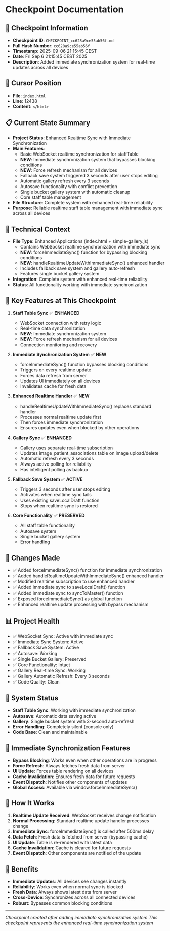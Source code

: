 # Checkpoint Documentation

## 📍 **Checkpoint Information**
- **Checkpoint ID**: `CHECKPOINT_cc628a9ce55ab56f.md`
- **Full Hash Number**: `cc628a9ce55ab56f`
- **Timestamp**: 2025-09-06 21:15:45 CEST
- **Date**: Fri Sep 6 21:15:45 CEST 2025
- **Description**: Added immediate synchronization system for real-time updates across all devices

## 🎯 **Cursor Position**
- **File**: `index.html`
- **Line**: 12438
- **Content**: `</html>`

## 📋 **Current State Summary**
- **Project Status**: Enhanced Realtime Sync with Immediate Synchronization
- **Main Features**: 
  - Basic WebSocket realtime synchronization for staffTable
  - **NEW**: Immediate synchronization system that bypasses blocking conditions
  - **NEW**: Force refresh mechanism for all devices
  - Fallback save system triggered 3 seconds after user stops editing
  - Automatic gallery refresh every 3 seconds
  - Autosave functionality with conflict prevention
  - Single bucket gallery system with automatic cleanup
  - Core staff table management
- **File Structure**: Complete system with enhanced real-time reliability
- **Purpose**: Reliable realtime staff table management with immediate sync across all devices

## 🔧 **Technical Context**
- **File Type**: Enhanced Applications (index.html + simple-gallery.js)
  - Contains WebSocket realtime synchronization with immediate sync
  - **NEW**: forceImmediateSync() function for bypassing blocking conditions
  - **NEW**: handleRealtimeUpdateWithImmediateSync() enhanced handler
  - Includes fallback save system and gallery auto-refresh
  - Features single bucket gallery system
- **Integration**: Complete system with enhanced real-time reliability
- **Status**: All functionality working with immediate synchronization

## 📝 **Key Features at This Checkpoint**
1. **Staff Table Sync** ✅ **ENHANCED**
   - WebSocket connection with retry logic
   - Real-time data synchronization
   - **NEW**: Immediate synchronization system
   - **NEW**: Force refresh mechanism for all devices
   - Connection monitoring and recovery

2. **Immediate Synchronization System** ✅ **NEW**
   - forceImmediateSync() function bypasses blocking conditions
   - Triggers on every realtime update
   - Forces data refresh from server
   - Updates UI immediately on all devices
   - Invalidates cache for fresh data

3. **Enhanced Realtime Handler** ✅ **NEW**
   - handleRealtimeUpdateWithImmediateSync() replaces standard handler
   - Processes normal realtime update first
   - Then forces immediate synchronization
   - Ensures updates even when blocked by other operations

4. **Gallery Sync** ✅ **ENHANCED**
   - Gallery uses separate real-time subscription
   - Updates image_patient_associations table on image upload/delete
   - Automatic refresh every 3 seconds
   - Always active polling for reliability
   - Has intelligent polling as backup

5. **Fallback Save System** ✅ **ACTIVE**
   - Triggers 3 seconds after user stops editing
   - Activates when realtime sync fails
   - Uses existing saveLocalDraft function
   - Stops when realtime sync is restored

6. **Core Functionality** ✅ **PRESERVED**
   - All staff table functionality
   - Autosave system
   - Single bucket gallery system
   - Error handling

## 🚀 **Changes Made**
- ✅ Added forceImmediateSync() function for immediate synchronization
- ✅ Added handleRealtimeUpdateWithImmediateSync() enhanced handler
- ✅ Modified realtime subscription to use enhanced handler
- ✅ Added immediate sync to saveLocalDraft() function
- ✅ Added immediate sync to syncToMaster() function
- ✅ Exposed forceImmediateSync() as global function
- ✅ Enhanced realtime update processing with bypass mechanism

## 📊 **Project Health**
- ✅ WebSocket Sync: Active with immediate sync
- ✅ Immediate Sync System: Active
- ✅ Fallback Save System: Active
- ✅ Autosave: Working
- ✅ Single Bucket Gallery: Preserved
- ✅ Core Functionality: Intact
- ✅ Gallery Real-time Sync: Working
- ✅ Gallery Automatic Refresh: Every 3 seconds
- ✅ Code Quality: Clean

## 🔄 **System Status**
- **Staff Table Sync**: Working with immediate synchronization
- **Autosave**: Automatic data saving active
- **Gallery**: Single bucket system with 3-second auto-refresh
- **Error Handling**: Completely silent (console only)
- **Code Base**: Clean and maintainable

## 🎯 **Immediate Synchronization Features**
- **Bypass Blocking**: Works even when other operations are in progress
- **Force Refresh**: Always fetches fresh data from server
- **UI Update**: Forces table rendering on all devices
- **Cache Invalidation**: Ensures fresh data for future requests
- **Event Dispatch**: Notifies other components of updates
- **Global Access**: Available via window.forceImmediateSync()

## 🔧 **How It Works**
1. **Realtime Update Received**: WebSocket receives change notification
2. **Normal Processing**: Standard realtime update handler processes change
3. **Immediate Sync**: forceImmediateSync() is called after 500ms delay
4. **Data Fetch**: Fresh data is fetched from server (bypassing cache)
5. **UI Update**: Table is re-rendered with latest data
6. **Cache Invalidation**: Cache is cleared for future requests
7. **Event Dispatch**: Other components are notified of the update

## 🚀 **Benefits**
- **Immediate Updates**: All devices see changes instantly
- **Reliability**: Works even when normal sync is blocked
- **Fresh Data**: Always shows latest data from server
- **Cross-Device**: Synchronizes across all connected devices
- **Robust**: Bypasses common blocking conditions

---
*Checkpoint created after adding immediate synchronization system*
*This checkpoint represents the enhanced real-time synchronization system*
